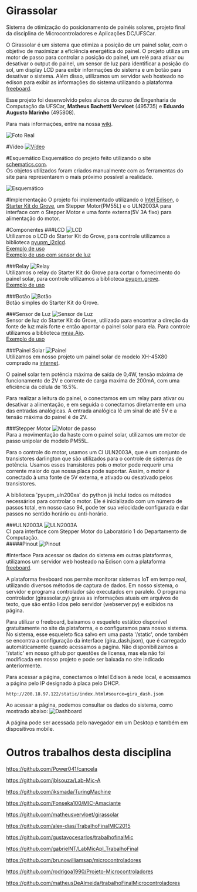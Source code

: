 # Girassolar
Sistema de otimização do posicionamento de painéis solares, projeto final da disciplina de Microcontroladores e Aplicações DC/UFSCar.

O Girassolar é um sistema que otimiza a posição de um painel solar, com o objetivo de maximizar a eficiência energética do painel. O projeto utiliza um motor de passo para controlar a posição do painel, um relé para ativar ou desativar o output do painel, um sensor de luz para identificar a posição do sol, um display LCD para exibir informações do sistema e um botão para desativar o sistema. Além disso, utilizamos um servidor web hosteado no edison para exibir as informações do sistema utilizando a plataforma [freeboard](http://www.freeboard.io).

Esse projeto foi desenvolvido pelos alunos do curso de Engenharia de Computação da UFSCar, **Matheus Bachetti Vervloet** (495735) e **Eduardo Augusto Marinho** (495808).

Para mais informações, entre na nossa [wiki](https://github.com/matheusvervloet/girassolar/wiki).

![Foto Real](/Imagens/Foto%20Real.jpg)   

#Vídeo
[![Vídeo](http://img.youtube.com/vi/nt38LuCRFVc/0.jpg)](http://www.youtube.com/watch?v=nt38LuCRFVc)

#Esquemático
Esquemático do projeto feito utilizando o site [schematics.com](http://schematics.com).  
Os objetos utilizados foram criados manualmente com as ferramentas do site para representarem o mais próximo possível a realidade.

![Esquemático](/Esquematicos/esquematico.png)

#Implementação
O projeto foi implementado utilizando o [Intel Edison](http://www.intel.com/content/www/us/en/do-it-yourself/edison.html), o [Starter Kit do Grove](http://www.seeedstudio.com/wiki/Grove_-_Starter_Kit_v3), um Stepper Motor(PM55L) e o ULN2003A para interface com o Stepper Motor e uma fonte externa(5V 3A fixo) para alimentação do motor.

#Componentes
###LCD
![LCD](/Imagens/Grove%20LCD.jpg)  
Utilizamos o LCD do Starter Kit do Grove, para controle utilizamos a biblioteca [pyupm_i2clcd](http://iotdk.intel.com/docs/master/upm/python/pyupm_i2clcd.html).  
[Exemplo de uso](https://github.com/matheusvervloet/girassolar/blob/master/Exemplos/lcd.py)  
[Exemplo de uso com sensor de luz](https://github.com/matheusvervloet/girassolar/blob/master/Exemplos/lcd_lightsensor.py)

###Relay
![Relay](/Imagens/Grove%20Relay.jpg)  
Utilizamos o relay do Starter Kit do Grove para cortar o fornecimento do painel solar, para controle utilizamos a biblioteca [pyupm_grove](http://iotdk.intel.com/docs/master/upm/python/pyupm_grove.html).  
[Exemplo de uso](https://github.com/matheusvervloet/girassolar/blob/master/Exemplos/relay.py)

###Botão
![Botão](/Imagens/Grove%20Button.jpg)  
Botão simples do Starter Kit do Grove.

###Sensor de Luz
![Sensor de Luz](/Imagens/Grove%20Light%20Sensor.jpg)   
Sensor de luz do Starter Kit do Grove, utilizado para encontrar a direção da fonte de luz mais forte e então apontar o painel solar para ela. Para controle utilizamos a biblioteca [mraa.Aio](http://iotdk.intel.com/docs/master/mraa/python/mraa.html#aio).  
[Exemplo de uso](https://github.com/matheusvervloet/girassolar/blob/master/Exemplos/lightsensor.py)  

###Painel Solar
![Painel](/Imagens/Painel%20Solar.jpg)  
Utilizamos em nosso projeto um painel solar de modelo XH-45X80 comprado na [internet](http://produto.mercadolivre.com.br/MLB-719883692-celula-painel-para-energia-solar-fotovoltaica-_JM).

O painel solar tem potência máxima de saída de 0,4W, tensão máxima de funcionamento de 2V e corrente de carga maxima de 200mA, com uma eficiência da célula de 16.5%.

Para realizar a leitura do painel, o conectamos em um relay para ativar ou desativar a alimentação, e em seguida o conectamos diretamente em uma das entradas analógicas. A entrada analógica lê um sinal de até 5V e a tensão máxima do painel é de 2V.

###Stepper Motor
![Motor de passo](/Imagens/Stepper%20Motor.jpg)  
Para a movimentação da haste com o painel solar, utilizamos um motor de passo unipolar de modelo PM55L.

Para o controle do motor, usamos um CI ULN2003A, que é um conjunto de transistores darlington que são utilizados para o controle de sistemas de potência. Usamos esses transistores pois o motor pode requerir uma corrente maior do que nossa placa pode suportar. Assim, o motor é conectado à uma fonte de 5V externa, e ativado ou desativado pelos transistores.

A biblioteca 'pyupm_uln200xa' do python já inclui todos os métodos necessários para controlar o motor. Ele é inicializado com um número de passos total, em nosso caso 94, pode ter sua velocidade configurada e dar passos no sentido horário ou anti-horário.

###ULN2003A
![ULN2003A](Imagens/ULN2003A.jpg)  
CI para interface com Stepper Motor do Laboratório 1 do Departamento de Computação.  
#####Pinout
![Pinout](/Imagens/ULN2003A%20Pinout.jpg)  

#Interface
Para acessar os dados do sistema em outras plataformas, utilizamos um servidor web hosteado na Edison com a plataforma [freeboard](http://freeboard.io).

A plataforma freeboard nos permite monitorar sistemas IoT em tempo real, utilizando diversos métodos de captura de dados. Em nosso sistema, o servidor e programa controlador são executados em paralelo. O programa controlador (girassolar.py) grava as informações atuais em arquivos de texto, que são então lidos pelo servidor (webserver.py) e exibidos na página.

Para utilizar o freeboard, baixamos o esqueleto estático disponível gratuitamente no site da plataforma, e o configuramos para nosso sistema. No sistema, esse esqueleto fica salvo em uma pasta '/static', onde também se encontra a configuração da interface (gira_dash.json), que é carregado automáticamente quando acessamos a página. Não disponibilizamos a '/static' em nosso github por questões de licensa, mas ela não foi modificada em nosso projeto e pode ser baixada no site indicado anteriormente.

Para acessar a página, conectamos o Intel Edison à rede local, e acessamos a página pelo IP designado à placa pelo DHCP.

`http://200.18.97.122/static/index.html#source=gira_dash.json`

Ao acessar a página, podemos consultar os dados do sistema, como mostrado abaixo:
![Dashboard](/Imagens/Freeboard.png)

A página pode ser acessada pelo navegador em um Desktop e também em dispositivos mobile.

# Outros trabalhos desta disciplina

https://github.com/Power041/cancela

https://github.com/jblsouza/Lab-Mic-A

https://github.com/iksmada/TuringMachine

https://github.com/Fonseka100/MIC-Amaciante

https://github.com/matheusvervloet/girassolar

https://github.com/alex-dias/TrabalhoFinalMIC2015

https://github.com/gustavocesarlos/trabalhofinalMic

https://github.com/gabrielNT/LabMicApl_TrabalhoFinal

https://github.com/brunowilliamsap/microcontroladores

https://github.com/rodrigoa1990/Projeto-Microcontroladores

https://github.com/matheusDeAlmeida/trabalhoFinalMicrocontroladores
